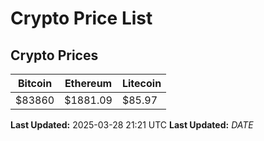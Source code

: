 # Crypto Price List

## Crypto Prices
| Bitcoin | Ethereum | Litecoin |
| ------- | -------- | -------- |
| $83860 | $1881.09 | $85.97 |
**Last Updated:** 2025-03-28 21:21 UTC
**Last Updated:** $DATE$
